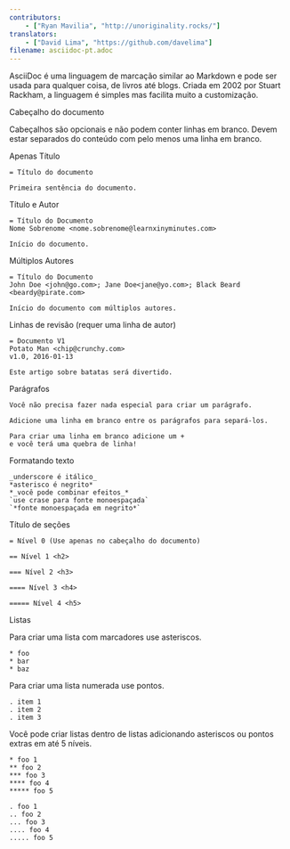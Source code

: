```yaml
---
contributors:
    - ["Ryan Mavilia", "http://unoriginality.rocks/"]
translators:
    - ["David Lima", "https://github.com/davelima"]
filename: asciidoc-pt.adoc
---
```


AsciiDoc é uma linguagem de marcação similar ao Markdown e pode ser
usada para qualquer coisa, de livros até blogs. Criada em 2002 por
Stuart Rackham, a linguagem é simples mas facilita muito a customização.

Cabeçalho do documento

Cabeçalhos são opcionais e não podem conter linhas em branco.
Devem estar separados do conteúdo com pelo menos uma linha em branco.

Apenas Título

```
= Título do documento

Primeira sentência do documento.
```

Título e Autor

```
= Título do Documento
Nome Sobrenome <nome.sobrenome@learnxinyminutes.com>

Início do documento.
```

Múltiplos Autores

```
= Título do Documento
John Doe <john@go.com>; Jane Doe<jane@yo.com>; Black Beard <beardy@pirate.com>

Início do documento com múltiplos autores.
```

Linhas de revisão (requer uma linha de autor)

```
= Documento V1
Potato Man <chip@crunchy.com>
v1.0, 2016-01-13

Este artigo sobre batatas será divertido.
```

Parágrafos

```
Você não precisa fazer nada especial para criar um parágrafo.

Adicione uma linha em branco entre os parágrafos para separá-los.

Para criar uma linha em branco adicione um +
e você terá uma quebra de linha!
```

Formatando texto

```
_underscore é itálico_
*asterisco é negrito*
*_você pode combinar efeitos_*
`use crase para fonte monoespaçada`
`*fonte monoespaçada em negrito*`
```

Título de seções

```
= Nível 0 (Use apenas no cabeçalho do documento)

== Nível 1 <h2>

=== Nível 2 <h3>

==== Nível 3 <h4>

===== Nível 4 <h5>
```

Listas

Para criar uma lista com marcadores use asteriscos.

```
* foo
* bar
* baz
```

Para criar uma lista numerada use pontos.

```
. item 1
. item 2
. item 3
```

Você pode criar listas dentro de listas adicionando
asteriscos ou pontos extras em até 5 níveis.

```
* foo 1
** foo 2
*** foo 3
**** foo 4
***** foo 5

. foo 1
.. foo 2
... foo 3
.... foo 4
..... foo 5
```
